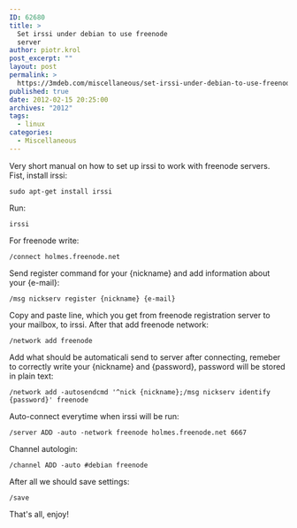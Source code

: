 ```yaml
---
ID: 62680
title: >
  Set irssi under debian to use freenode
  server
author: piotr.krol
post_excerpt: ""
layout: post
permalink: >
  https://3mdeb.com/miscellaneous/set-irssi-under-debian-to-use-freenode-server/
published: true
date: 2012-02-15 20:25:00
archives: "2012"
tags:
  - linux
categories:
  - Miscellaneous
---
```

Very short manual on how to set up irssi to work with freenode servers.  
Fist, install irssi:  

    sudo apt-get install irssi

Run:  

    irssi

For freenode write:  

    /connect holmes.freenode.net

Send register command for your {nickname} and add information about your {e-mail}:  

    /msg nickserv register {nickname} {e-mail}

Copy and paste line, which you get from freenode registration server to your
mailbox, to irssi. After that add freenode network:  

    /network add freenode

Add what should be automaticali send to server after connecting, remeber to
correctly write your {nickname} and {password}, password will be stored in plain
text:  

    /network add -autosendcmd '^nick {nickname};/msg nickserv identify {password}' freenode

Auto-connect everytime when irssi will be run:  

    /server ADD -auto -network freenode holmes.freenode.net 6667

Channel autologin:  

    /channel ADD -auto #debian freenode

After all we should save settings:  

    /save

That's all, enjoy!  
